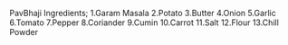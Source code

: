 PavBhaji Ingredients;
1.Garam Masala
2.Potato
3.Butter
4.Onion
5.Garlic
6.Tomato
7.Pepper
8.Coriander
9.Cumin
10.Carrot
11.Salt
12.Flour
13.Chill Powder

